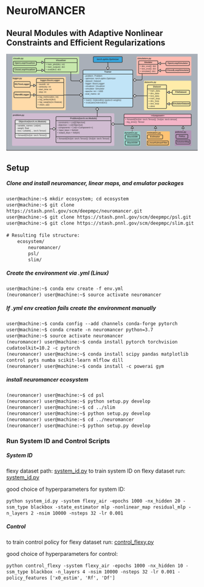 # NeuroMANCER
## Neural Modules with Adaptive Nonlinear Constraints and 	Efficient Regularizations
![UML diagram](neuromancer/figs/class_diagram.png)

## Setup

##### Clone and install neuromancer, linear maps, and emulator packages
```console
user@machine:~$ mkdir ecosystem; cd ecosystem
user@machine:~$ git clone https://stash.pnnl.gov/scm/deepmpc/neuromancer.git
user@machine:~$ git clone https://stash.pnnl.gov/scm/deepmpc/psl.git
user@machine:~$ git clone https://stash.pnnl.gov/scm/deepmpc/slim.git

# Resulting file structure:
    ecosystem/
        neuromancer/
        psl/
        slim/
```

##### Create the environment via .yml (Linux)

```console
user@machine:~$ conda env create -f env.yml
(neuromancer) user@machine:~$ source activate neuromancer
```

##### If .yml env creation fails create the environment manually

```console
user@machine:~$ conda config --add channels conda-forge pytorch
user@machine:~$ conda create -n neuromancer python=3.7
user@machine:~$ source activate neuromancer
(neuromancer) user@machine:~$ conda install pytorch torchvision cudatoolkit=10.2 -c pytorch
(neuromancer) user@machine:~$ conda install scipy pandas matplotlib control pyts numba scikit-learn mlflow dill
(neuromancer) user@machine:~$ conda install -c powerai gym
```

##### install neuromancer ecosystem 

```console
(neuromancer) user@machine:~$ cd psl
(neuromancer) user@machine:~$ python setup.py develop
(neuromancer) user@machine:~$ cd ../slim
(neuromancer) user@machine:~$ python setup.py develop
(neuromancer) user@machine:~$ cd ../neuromancer
(neuromancer) user@machine:~$ python setup.py develop
```

### Run System ID and Control Scripts


##### System ID

flexy dataset path: [system_id.py](https://github.com/pnnl/FlexyAirDeepMPC/tree/master/neuromancer/neuromancer/datasets/Flexy_air)
to train system ID on flexy dataset run: [system_id.py](https://github.com/pnnl/FlexyAirDeepMPC/blob/master/neuromancer/neuromancer/train_scripts/system_id.py)


good choice of hyperparameters for system ID:
```console
python system_id.py -system flexy_air -epochs 1000 -nx_hidden 20 -ssm_type blackbox -state_estimator mlp -nonlinear_map residual_mlp -n_layers 2 -nsim 10000 -nsteps 32 -lr 0.001
```

##### Control 

to train control policy for flexy dataset run: [control_flexy.py](https://github.com/pnnl/FlexyAirDeepMPC/blob/master/neuromancer/neuromancer/train_scripts/control_flexy.py)

good choice of hyperparameters for control:
```console
python control_flexy -system flexy_air -epochs 1000 -nx_hidden 10 -ssm_type blackbox -n_layers 4 -nsim 10000 -nsteps 32 -lr 0.001 -policy_features ['x0_estim', 'Rf', 'Df']
```
